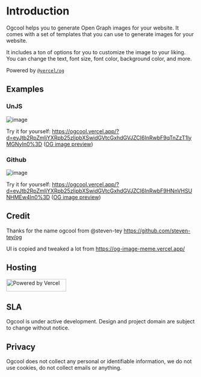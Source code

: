 # Introduction
Ogcool helps you to generate Open Graph images for your website. It comes with a set of templates that you can use to generate images for your website.

It includes a ton of options for you to customize the image to your liking. You can change the text, font size, font color, background color, and more.

Powered by [`@vercel/og`](https://vercel.com/docs/functions/edge-functions/og-image-generation)

## Examples

### UnJS

![image](https://ogcool.vercel.app/templates/v1/tpl_jNvsOYr0cr?d=eyJtb2RpZmljYXRpb25zIjpbXX0%3D)

Try it for yourself: https://ogcool.vercel.app/?d=eyJtb2RpZmljYXRpb25zIjpbXSwidGVtcGxhdGVJZCI6InRwbF9qTnZzT1lyMGNyIn0%3D ([OG image preview](https://dub.co/tools/metatags?url=https%3A%2F%2Fogcool.vercel.app%2Fpreview%3Fname%3DUnJS%26d%3DeyJtb2RpZmljYXRpb25zIjpbXSwidGVtcGxhdGVJZCI6InRwbF9qTnZzT1lyMGNyIn0%253D))

### Github

![image](https://ogcool.vercel.app/templates/v1/tpl_G6uGICG0L8?d=eyJtb2RpZmljYXRpb25zIjpbXX0%3D)

Try it for yourself: https://ogcool.vercel.app/?d=eyJtb2RpZmljYXRpb25zIjpbXSwidGVtcGxhdGVJZCI6InRwbF9HNnVHSUNHMEw4In0%3D ([OG image preview](https://dub.co/tools/metatags?url=https%3A%2F%2Fogcool.vercel.app%2Fpreview%3Fname%3DUnJS%26d%3DeyJtb2RpZmljYXRpb25zIjpbXSwidGVtcGxhdGVJZCI6InRwbF9qTnZzT1lyMGNyIn0%253D))

## Credit
Thanks for the name ogcool from @steven-tey https://github.com/steven-tey/og

UI is copied and tweaked a lot from https://og-image-meme.vercel.app/

## Hosting

<a href="https://vercel.com/?utm_source=ogcool&utm_campaign=oss">
  <img width="159" height="33" alt="Powered by Vercel" src="https://user-images.githubusercontent.com/5880908/218415645-ac47f9ba-0d60-47eb-950c-ed10bba1e7f6.png" />
</a>

## SLA
Ogcool is under active development. Design and project domain are subject to change without notice.

## Privacy
Ogcool does not collect any personal or identifiable information, we do not use cookies, do not collect emails or anything.